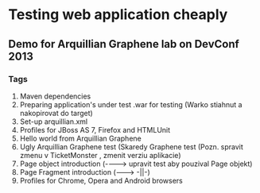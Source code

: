 Testing web application cheaply
=========================

## Demo for Arquillian Graphene lab on DevConf 2013

### Tags

1. Maven dependencies
2. Preparing application's under test .war for testing (Warko stiahnut a nakopirovat do target)
3. Set-up arquillian.xml
4. Profiles for JBoss AS 7, Firefox and HTMLUnit
5. Hello world from Arquillian Graphene
6. Ugly Arquillian Graphene test (Skaredy Graphene test (Pozn. spravit zmenu v TicketMonster , zmenit verziu aplikacie)
7. Page object introduction (----> upravit test aby pouzival Page objekt)
8. Page Fragment introduction  (---> -||-)
9. Profiles for Chrome, Opera and Android browsers
